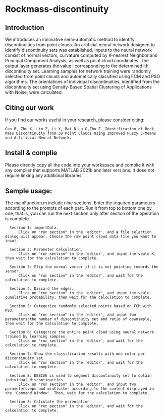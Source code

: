 # Rockmass-discontinuity
## Introduction
We introduces an innovative semi-automatic method to identify discontinuities from point clouds. An artificial neural network designed to identify discontinuity sets was established. Inputs to the neural network consist of normal vectors, curvature computed by K-nearest Neighbor and Principal Component Analysis, as well as point cloud coordinates. The output layer generates the value i corresponding to the determined ith discontinuity set. Learning samples for network training were randomly selected from point clouds and automatically classified using FCM and PSO algorithms. The orientations of individual discontinuities, identified from the discontinuity set using Density-Based Spatial Clustering of Applications with Noise, were calculated.
## Citing our work
If you find our works useful in your research, please consider citing:

    Cao B, Zhu X, Lin Z, Li Y, Bai D,Lu G,Zhu Z. Identification of Rock Mass Discontinuity from 3D Point Clouds Using Improved Fuzzy C-Means and Artificial Neural Network. 
    
## Install & complie
Please directly copy all the code into your workspace and complie it with any complier that supports MATLAB 2021b and later versions. It dose not require linking any additional libraries.

## Sample usage:
The mainFunction.m include nine sections. Enter the required parameters according to the prompts of each part. Run it from top to bottom one by one, that is, you can run the next section only after section of the operation is complete.

      Section 1: importData.      
          Click on "run section" in the 'editor', and a file selection dialog will appear. Choose the raw point cloud data file you want to input.
          
      Section 2: Parameter Calculation.
          Click on "run section" in the 'editor', and input the vaule K, then wait for the calculation to complete.

      Section 3: Flip the normal vector if it is not pointing towards the sensor.
          Click on "run section" in the 'editor', and wait for the calculation to complete.

      Section 4: Discard the edges.
          Click on "run section" in the 'editor', and input the vaule cumulative probability, then wait for the calculation to complete.
          
      Section 5: Categorize randomly selected points based on FCM with PSO.
          Click on "run section" in the 'editor', and input two parameters:the number of discontinuity set and ratio of downsmple, then wait for the calculation to complete.

      Section 6: Categorize the entire point cloud using neural network trained by learning samples.
          Click on "run section" in the 'editor', and wait for the calculation to complete.
          
      Section 7: Show the classification results with one color per discontinuity set.
          Click on "run section" in the 'editor', and wait for the calculation to complete.
        
      Section 8: DBSCAN is used to segment discontinuity set to obtain individual discontinuities.
          Click on "run section" in the 'editor', and input two parameters:eps and minCluster according to the content displayed in the 'Command Window'. Then, wait for the calculation to complete.
          
      Section 8: Calculate the orientation
          Click on "run section" in the 'editor', and wait for the calculation to complete.
